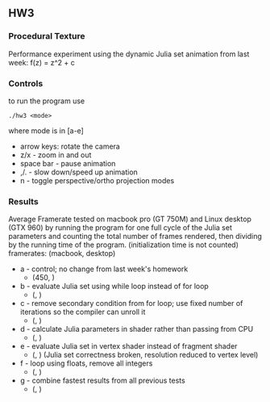 ## HW3

### Procedural Texture
Performance experiment using the dynamic Julia set animation from last week: f(z) = z^2 + c  

### Controls

to run the program use
```
./hw3 <mode>
```
where mode is in [a-e]  
  
  
* arrow keys: rotate the camera
* z/x - zoom in and out
* space bar - pause animation
* ,/. - slow down/speed up animation
* n - toggle perspective/ortho projection modes

### Results
Average Framerate tested on macbook pro (GT 750M) and Linux desktop (GTX 960) by running the program for one full cycle of the Julia set parameters and counting the total number of frames rendered, then dividing by the running time of the program. (initialization time is not counted)  
framerates: (macbook, desktop)  

* a - control; no change from last week's homework
  * (450, )
* b - evaluate Julia set using while loop instead of for loop
  * (, )
* c - remove secondary condition from for loop; use fixed number of iterations so the compiler can unroll it
  * (, )
* d - calculate Julia parameters in shader rather than passing from CPU
  * (, )
* e - evaluate Julia set in vertex shader instead of fragment shader
  * (, ) (Julia set correctness broken, resolution reduced to vertex level)
* f - loop using floats, remove all integers
  * (, )
* g - combine fastest results from all previous tests
  * (, )
